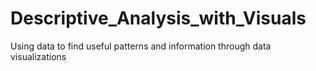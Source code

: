 # Descriptive_Analysis_with_Visuals
Using data to find useful patterns and information through data visualizations
